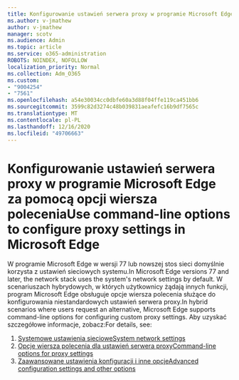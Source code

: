 ```yaml
---
title: Konfigurowanie ustawień serwera proxy w programie Microsoft Edge za pomocą opcji wiersza polecenia
ms.author: v-jmathew
author: v-jmathew
manager: scotv
ms.audience: Admin
ms.topic: article
ms.service: o365-administration
ROBOTS: NOINDEX, NOFOLLOW
localization_priority: Normal
ms.collection: Adm_O365
ms.custom:
- "9004254"
- "7561"
ms.openlocfilehash: a54e30034cc0dbfe60a3d88f04ffe119ca451bb6
ms.sourcegitcommit: 3599c82d3274c48b039831aeafefc16b9df7565c
ms.translationtype: MT
ms.contentlocale: pl-PL
ms.lasthandoff: 12/16/2020
ms.locfileid: "49706663"
---
```

# <a name="use-command-line-options-to-configure-proxy-settings-in-microsoft-edge"></a><span data-ttu-id="650ac-102">Konfigurowanie ustawień serwera proxy w programie Microsoft Edge za pomocą opcji wiersza polecenia</span><span class="sxs-lookup"><span data-stu-id="650ac-102">Use command-line options to configure proxy settings in Microsoft Edge</span></span>

<span data-ttu-id="650ac-103">W programie Microsoft Edge w wersji 77 lub nowszej stos sieci domyślnie korzysta z ustawień sieciowych systemu.</span><span class="sxs-lookup"><span data-stu-id="650ac-103">In Microsoft Edge versions 77 and later, the network stack uses the system's network settings by default.</span></span> <span data-ttu-id="650ac-104">W scenariuszach hybrydowych, w których użytkownicy żądają innych funkcji, program Microsoft Edge obsługuje opcje wiersza polecenia służące do konfigurowania niestandardowych ustawień serwera proxy.</span><span class="sxs-lookup"><span data-stu-id="650ac-104">In hybrid scenarios where users request an alternative, Microsoft Edge supports command-line options for configuring custom proxy settings.</span></span> <span data-ttu-id="650ac-105">Aby uzyskać szczegółowe informacje, zobacz:</span><span class="sxs-lookup"><span data-stu-id="650ac-105">For details, see:</span></span>

1. [<span data-ttu-id="650ac-106">Systemowe ustawienia sieciowe</span><span class="sxs-lookup"><span data-stu-id="650ac-106">System network settings</span></span>](https://go.microsoft.com/fwlink/?linkid=2133962)
2. [<span data-ttu-id="650ac-107">Opcje wiersza polecenia dla ustawień serwera proxy</span><span class="sxs-lookup"><span data-stu-id="650ac-107">Command-line options for proxy settings</span></span>](https://go.microsoft.com/fwlink/?linkid=2134292)
3. [<span data-ttu-id="650ac-108">Zaawansowane ustawienia konfiguracji i inne opcje</span><span class="sxs-lookup"><span data-stu-id="650ac-108">Advanced configuration settings and other options</span></span>](https://go.microsoft.com/fwlink/?linkid=2134293)
